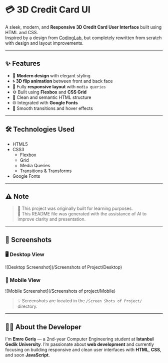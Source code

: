 # 💳 3D Credit Card UI

A sleek, modern, and **Responsive 3D Credit Card User Interface** built using HTML and CSS.  
Inspired by a design from [CodingLab](https://www.youtube.com/@CodingLabYT), but completely rewritten from scratch with design and layout improvements.

---

## ✨ Features

- 🎨 **Modern design** with elegant styling
- 🌀 **3D flip animation** between front and back face
- 📱 Fully **responsive layout** with `media queries`
- ⚙️ Built using **Flexbox** and **CSS Grid**
- 🧠 Clean and semantic HTML structure
- 🌐 Integrated with **Google Fonts**
- 🌈 Smooth transitions and hover effects

---

## 🛠️ Technologies Used

- HTML5
- CSS3
  - Flexbox
  - Grid
  - Media Queries
  - Transitions & Transforms
- Google Fonts

---

## ⚠️ Note

> 📌 This project was originally built for learning purposes.  
> 🧠 This README file was generated with the assistance of AI to improve clarity and presentation.

---

## 📸 Screenshots

### 🖥️ Desktop View  
![Desktop Screenshot](/Screenshots of Project/Desktop)

### 📱 Mobile View  
![Mobile Screenshot](/Screenshots of project/Mobile)

> 💡 Screenshots are located in the `/Screen Shots of Project/` directory.

---

## 👨‍💻 About the Developer

I'm **Emre Geriş** — a 2nd-year Computer Engineering student at **Istanbul Gedik University**.
I’m passionate about **web development** and currently focusing on building responsive and clean user interfaces with **HTML**, **CSS**, and soon **JavaScript**.


